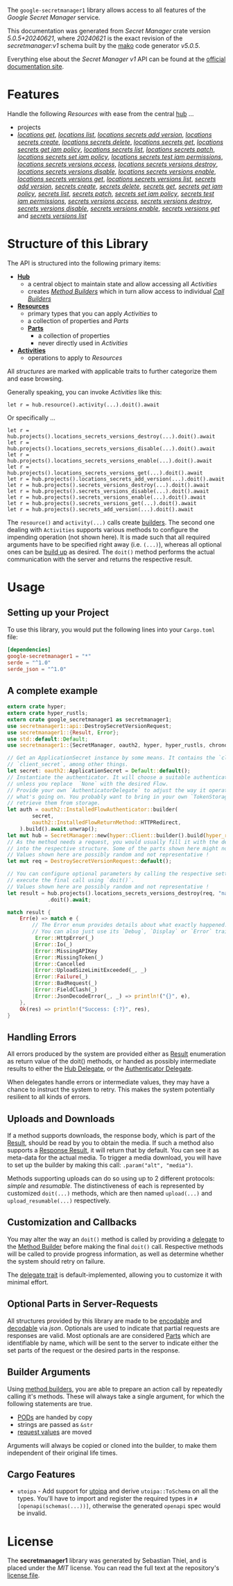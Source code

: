 <!---
DO NOT EDIT !
This file was generated automatically from 'src/generator/templates/api/README.md.mako'
DO NOT EDIT !
-->
The `google-secretmanager1` library allows access to all features of the *Google Secret Manager* service.

This documentation was generated from *Secret Manager* crate version *5.0.5+20240621*, where *20240621* is the exact revision of the *secretmanager:v1* schema built by the [mako](http://www.makotemplates.org/) code generator *v5.0.5*.

Everything else about the *Secret Manager* *v1* API can be found at the
[official documentation site](https://cloud.google.com/secret-manager/).
# Features

Handle the following *Resources* with ease from the central [hub](https://docs.rs/google-secretmanager1/5.0.5+20240621/google_secretmanager1/SecretManager) ... 

* projects
 * [*locations get*](https://docs.rs/google-secretmanager1/5.0.5+20240621/google_secretmanager1/api::ProjectLocationGetCall), [*locations list*](https://docs.rs/google-secretmanager1/5.0.5+20240621/google_secretmanager1/api::ProjectLocationListCall), [*locations secrets add version*](https://docs.rs/google-secretmanager1/5.0.5+20240621/google_secretmanager1/api::ProjectLocationSecretAddVersionCall), [*locations secrets create*](https://docs.rs/google-secretmanager1/5.0.5+20240621/google_secretmanager1/api::ProjectLocationSecretCreateCall), [*locations secrets delete*](https://docs.rs/google-secretmanager1/5.0.5+20240621/google_secretmanager1/api::ProjectLocationSecretDeleteCall), [*locations secrets get*](https://docs.rs/google-secretmanager1/5.0.5+20240621/google_secretmanager1/api::ProjectLocationSecretGetCall), [*locations secrets get iam policy*](https://docs.rs/google-secretmanager1/5.0.5+20240621/google_secretmanager1/api::ProjectLocationSecretGetIamPolicyCall), [*locations secrets list*](https://docs.rs/google-secretmanager1/5.0.5+20240621/google_secretmanager1/api::ProjectLocationSecretListCall), [*locations secrets patch*](https://docs.rs/google-secretmanager1/5.0.5+20240621/google_secretmanager1/api::ProjectLocationSecretPatchCall), [*locations secrets set iam policy*](https://docs.rs/google-secretmanager1/5.0.5+20240621/google_secretmanager1/api::ProjectLocationSecretSetIamPolicyCall), [*locations secrets test iam permissions*](https://docs.rs/google-secretmanager1/5.0.5+20240621/google_secretmanager1/api::ProjectLocationSecretTestIamPermissionCall), [*locations secrets versions access*](https://docs.rs/google-secretmanager1/5.0.5+20240621/google_secretmanager1/api::ProjectLocationSecretVersionAccesCall), [*locations secrets versions destroy*](https://docs.rs/google-secretmanager1/5.0.5+20240621/google_secretmanager1/api::ProjectLocationSecretVersionDestroyCall), [*locations secrets versions disable*](https://docs.rs/google-secretmanager1/5.0.5+20240621/google_secretmanager1/api::ProjectLocationSecretVersionDisableCall), [*locations secrets versions enable*](https://docs.rs/google-secretmanager1/5.0.5+20240621/google_secretmanager1/api::ProjectLocationSecretVersionEnableCall), [*locations secrets versions get*](https://docs.rs/google-secretmanager1/5.0.5+20240621/google_secretmanager1/api::ProjectLocationSecretVersionGetCall), [*locations secrets versions list*](https://docs.rs/google-secretmanager1/5.0.5+20240621/google_secretmanager1/api::ProjectLocationSecretVersionListCall), [*secrets add version*](https://docs.rs/google-secretmanager1/5.0.5+20240621/google_secretmanager1/api::ProjectSecretAddVersionCall), [*secrets create*](https://docs.rs/google-secretmanager1/5.0.5+20240621/google_secretmanager1/api::ProjectSecretCreateCall), [*secrets delete*](https://docs.rs/google-secretmanager1/5.0.5+20240621/google_secretmanager1/api::ProjectSecretDeleteCall), [*secrets get*](https://docs.rs/google-secretmanager1/5.0.5+20240621/google_secretmanager1/api::ProjectSecretGetCall), [*secrets get iam policy*](https://docs.rs/google-secretmanager1/5.0.5+20240621/google_secretmanager1/api::ProjectSecretGetIamPolicyCall), [*secrets list*](https://docs.rs/google-secretmanager1/5.0.5+20240621/google_secretmanager1/api::ProjectSecretListCall), [*secrets patch*](https://docs.rs/google-secretmanager1/5.0.5+20240621/google_secretmanager1/api::ProjectSecretPatchCall), [*secrets set iam policy*](https://docs.rs/google-secretmanager1/5.0.5+20240621/google_secretmanager1/api::ProjectSecretSetIamPolicyCall), [*secrets test iam permissions*](https://docs.rs/google-secretmanager1/5.0.5+20240621/google_secretmanager1/api::ProjectSecretTestIamPermissionCall), [*secrets versions access*](https://docs.rs/google-secretmanager1/5.0.5+20240621/google_secretmanager1/api::ProjectSecretVersionAccesCall), [*secrets versions destroy*](https://docs.rs/google-secretmanager1/5.0.5+20240621/google_secretmanager1/api::ProjectSecretVersionDestroyCall), [*secrets versions disable*](https://docs.rs/google-secretmanager1/5.0.5+20240621/google_secretmanager1/api::ProjectSecretVersionDisableCall), [*secrets versions enable*](https://docs.rs/google-secretmanager1/5.0.5+20240621/google_secretmanager1/api::ProjectSecretVersionEnableCall), [*secrets versions get*](https://docs.rs/google-secretmanager1/5.0.5+20240621/google_secretmanager1/api::ProjectSecretVersionGetCall) and [*secrets versions list*](https://docs.rs/google-secretmanager1/5.0.5+20240621/google_secretmanager1/api::ProjectSecretVersionListCall)




# Structure of this Library

The API is structured into the following primary items:

* **[Hub](https://docs.rs/google-secretmanager1/5.0.5+20240621/google_secretmanager1/SecretManager)**
    * a central object to maintain state and allow accessing all *Activities*
    * creates [*Method Builders*](https://docs.rs/google-secretmanager1/5.0.5+20240621/google_secretmanager1/client::MethodsBuilder) which in turn
      allow access to individual [*Call Builders*](https://docs.rs/google-secretmanager1/5.0.5+20240621/google_secretmanager1/client::CallBuilder)
* **[Resources](https://docs.rs/google-secretmanager1/5.0.5+20240621/google_secretmanager1/client::Resource)**
    * primary types that you can apply *Activities* to
    * a collection of properties and *Parts*
    * **[Parts](https://docs.rs/google-secretmanager1/5.0.5+20240621/google_secretmanager1/client::Part)**
        * a collection of properties
        * never directly used in *Activities*
* **[Activities](https://docs.rs/google-secretmanager1/5.0.5+20240621/google_secretmanager1/client::CallBuilder)**
    * operations to apply to *Resources*

All *structures* are marked with applicable traits to further categorize them and ease browsing.

Generally speaking, you can invoke *Activities* like this:

```Rust,ignore
let r = hub.resource().activity(...).doit().await
```

Or specifically ...

```ignore
let r = hub.projects().locations_secrets_versions_destroy(...).doit().await
let r = hub.projects().locations_secrets_versions_disable(...).doit().await
let r = hub.projects().locations_secrets_versions_enable(...).doit().await
let r = hub.projects().locations_secrets_versions_get(...).doit().await
let r = hub.projects().locations_secrets_add_version(...).doit().await
let r = hub.projects().secrets_versions_destroy(...).doit().await
let r = hub.projects().secrets_versions_disable(...).doit().await
let r = hub.projects().secrets_versions_enable(...).doit().await
let r = hub.projects().secrets_versions_get(...).doit().await
let r = hub.projects().secrets_add_version(...).doit().await
```

The `resource()` and `activity(...)` calls create [builders][builder-pattern]. The second one dealing with `Activities` 
supports various methods to configure the impending operation (not shown here). It is made such that all required arguments have to be 
specified right away (i.e. `(...)`), whereas all optional ones can be [build up][builder-pattern] as desired.
The `doit()` method performs the actual communication with the server and returns the respective result.

# Usage

## Setting up your Project

To use this library, you would put the following lines into your `Cargo.toml` file:

```toml
[dependencies]
google-secretmanager1 = "*"
serde = "^1.0"
serde_json = "^1.0"
```

## A complete example

```Rust
extern crate hyper;
extern crate hyper_rustls;
extern crate google_secretmanager1 as secretmanager1;
use secretmanager1::api::DestroySecretVersionRequest;
use secretmanager1::{Result, Error};
use std::default::Default;
use secretmanager1::{SecretManager, oauth2, hyper, hyper_rustls, chrono, FieldMask};

// Get an ApplicationSecret instance by some means. It contains the `client_id` and 
// `client_secret`, among other things.
let secret: oauth2::ApplicationSecret = Default::default();
// Instantiate the authenticator. It will choose a suitable authentication flow for you, 
// unless you replace  `None` with the desired Flow.
// Provide your own `AuthenticatorDelegate` to adjust the way it operates and get feedback about 
// what's going on. You probably want to bring in your own `TokenStorage` to persist tokens and
// retrieve them from storage.
let auth = oauth2::InstalledFlowAuthenticator::builder(
        secret,
        oauth2::InstalledFlowReturnMethod::HTTPRedirect,
    ).build().await.unwrap();
let mut hub = SecretManager::new(hyper::Client::builder().build(hyper_rustls::HttpsConnectorBuilder::new().with_native_roots().unwrap().https_or_http().enable_http1().build()), auth);
// As the method needs a request, you would usually fill it with the desired information
// into the respective structure. Some of the parts shown here might not be applicable !
// Values shown here are possibly random and not representative !
let mut req = DestroySecretVersionRequest::default();

// You can configure optional parameters by calling the respective setters at will, and
// execute the final call using `doit()`.
// Values shown here are possibly random and not representative !
let result = hub.projects().locations_secrets_versions_destroy(req, "name")
             .doit().await;

match result {
    Err(e) => match e {
        // The Error enum provides details about what exactly happened.
        // You can also just use its `Debug`, `Display` or `Error` traits
         Error::HttpError(_)
        |Error::Io(_)
        |Error::MissingAPIKey
        |Error::MissingToken(_)
        |Error::Cancelled
        |Error::UploadSizeLimitExceeded(_, _)
        |Error::Failure(_)
        |Error::BadRequest(_)
        |Error::FieldClash(_)
        |Error::JsonDecodeError(_, _) => println!("{}", e),
    },
    Ok(res) => println!("Success: {:?}", res),
}

```
## Handling Errors

All errors produced by the system are provided either as [Result](https://docs.rs/google-secretmanager1/5.0.5+20240621/google_secretmanager1/client::Result) enumeration as return value of
the doit() methods, or handed as possibly intermediate results to either the 
[Hub Delegate](https://docs.rs/google-secretmanager1/5.0.5+20240621/google_secretmanager1/client::Delegate), or the [Authenticator Delegate](https://docs.rs/yup-oauth2/*/yup_oauth2/trait.AuthenticatorDelegate.html).

When delegates handle errors or intermediate values, they may have a chance to instruct the system to retry. This 
makes the system potentially resilient to all kinds of errors.

## Uploads and Downloads
If a method supports downloads, the response body, which is part of the [Result](https://docs.rs/google-secretmanager1/5.0.5+20240621/google_secretmanager1/client::Result), should be
read by you to obtain the media.
If such a method also supports a [Response Result](https://docs.rs/google-secretmanager1/5.0.5+20240621/google_secretmanager1/client::ResponseResult), it will return that by default.
You can see it as meta-data for the actual media. To trigger a media download, you will have to set up the builder by making
this call: `.param("alt", "media")`.

Methods supporting uploads can do so using up to 2 different protocols: 
*simple* and *resumable*. The distinctiveness of each is represented by customized 
`doit(...)` methods, which are then named `upload(...)` and `upload_resumable(...)` respectively.

## Customization and Callbacks

You may alter the way an `doit()` method is called by providing a [delegate](https://docs.rs/google-secretmanager1/5.0.5+20240621/google_secretmanager1/client::Delegate) to the 
[Method Builder](https://docs.rs/google-secretmanager1/5.0.5+20240621/google_secretmanager1/client::CallBuilder) before making the final `doit()` call. 
Respective methods will be called to provide progress information, as well as determine whether the system should 
retry on failure.

The [delegate trait](https://docs.rs/google-secretmanager1/5.0.5+20240621/google_secretmanager1/client::Delegate) is default-implemented, allowing you to customize it with minimal effort.

## Optional Parts in Server-Requests

All structures provided by this library are made to be [encodable](https://docs.rs/google-secretmanager1/5.0.5+20240621/google_secretmanager1/client::RequestValue) and 
[decodable](https://docs.rs/google-secretmanager1/5.0.5+20240621/google_secretmanager1/client::ResponseResult) via *json*. Optionals are used to indicate that partial requests are responses 
are valid.
Most optionals are are considered [Parts](https://docs.rs/google-secretmanager1/5.0.5+20240621/google_secretmanager1/client::Part) which are identifiable by name, which will be sent to 
the server to indicate either the set parts of the request or the desired parts in the response.

## Builder Arguments

Using [method builders](https://docs.rs/google-secretmanager1/5.0.5+20240621/google_secretmanager1/client::CallBuilder), you are able to prepare an action call by repeatedly calling it's methods.
These will always take a single argument, for which the following statements are true.

* [PODs][wiki-pod] are handed by copy
* strings are passed as `&str`
* [request values](https://docs.rs/google-secretmanager1/5.0.5+20240621/google_secretmanager1/client::RequestValue) are moved

Arguments will always be copied or cloned into the builder, to make them independent of their original life times.

[wiki-pod]: http://en.wikipedia.org/wiki/Plain_old_data_structure
[builder-pattern]: http://en.wikipedia.org/wiki/Builder_pattern
[google-go-api]: https://github.com/google/google-api-go-client

## Cargo Features

* `utoipa` - Add support for [utoipa](https://crates.io/crates/utoipa) and derive `utoipa::ToSchema` on all
the types. You'll have to import and register the required types in `#[openapi(schemas(...))]`, otherwise the
generated `openapi` spec would be invalid.


# License
The **secretmanager1** library was generated by Sebastian Thiel, and is placed 
under the *MIT* license.
You can read the full text at the repository's [license file][repo-license].

[repo-license]: https://github.com/Byron/google-apis-rsblob/main/LICENSE.md

